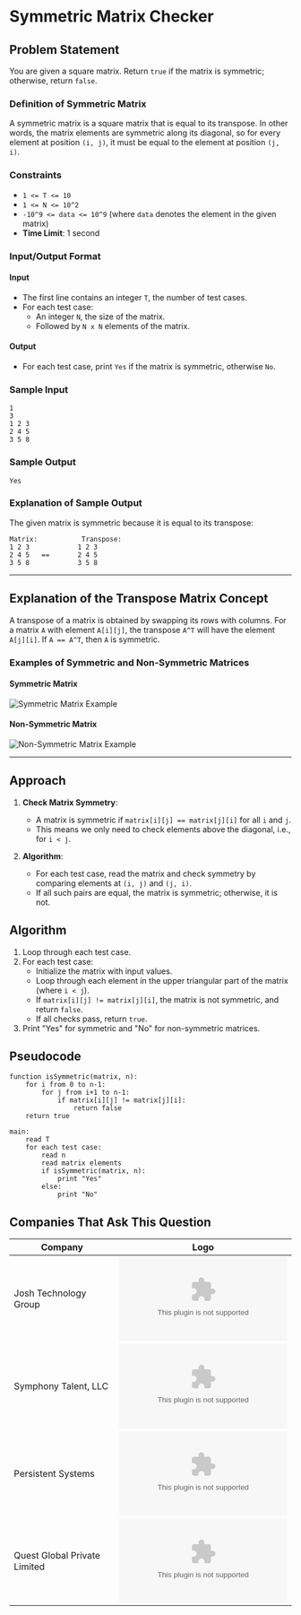 
# Symmetric Matrix Checker

## Problem Statement
You are given a square matrix. Return `true` if the matrix is symmetric; otherwise, return `false`.

### Definition of Symmetric Matrix
A symmetric matrix is a square matrix that is equal to its transpose. In other words, the matrix elements are symmetric along its diagonal, so for every element at position `(i, j)`, it must be equal to the element at position `(j, i)`.

### Constraints
- `1 <= T <= 10`
- `1 <= N <= 10^2`
- `-10^9 <= data <= 10^9` (where `data` denotes the element in the given matrix)
- **Time Limit**: 1 second

### Input/Output Format
#### Input
- The first line contains an integer `T`, the number of test cases.
- For each test case:
  - An integer `N`, the size of the matrix.
  - Followed by `N x N` elements of the matrix.

#### Output
- For each test case, print `Yes` if the matrix is symmetric, otherwise `No`.

### Sample Input
```
1
3
1 2 3
2 4 5
3 5 8
```

### Sample Output
```
Yes
```

### Explanation of Sample Output
The given matrix is symmetric because it is equal to its transpose:

```
Matrix:           Transpose:
1 2 3            1 2 3
2 4 5   ==       2 4 5
3 5 8            3 5 8
```

---

## Explanation of the Transpose Matrix Concept

A transpose of a matrix is obtained by swapping its rows with columns. For a matrix `A` with element `A[i][j]`, the transpose `A^T` will have the element `A[j][i]`. If `A == A^T`, then `A` is symmetric.

### Examples of Symmetric and Non-Symmetric Matrices

#### Symmetric Matrix
![Symmetric Matrix Example](https://files.codingninjas.in/image1-5218.png)

#### Non-Symmetric Matrix
![Non-Symmetric Matrix Example](https://files.codingninjas.in/image2-5219.png)

---

## Approach

1. **Check Matrix Symmetry**:
   - A matrix is symmetric if `matrix[i][j] == matrix[j][i]` for all `i` and `j`.
   - This means we only need to check elements above the diagonal, i.e., for `i < j`.

2. **Algorithm**:
   - For each test case, read the matrix and check symmetry by comparing elements at `(i, j)` and `(j, i)`.
   - If all such pairs are equal, the matrix is symmetric; otherwise, it is not.

## Algorithm

1. Loop through each test case.
2. For each test case:
   - Initialize the matrix with input values.
   - Loop through each element in the upper triangular part of the matrix (where `i < j`).
   - If `matrix[i][j] != matrix[j][i]`, the matrix is not symmetric, and return `false`.
   - If all checks pass, return `true`.
3. Print "Yes" for symmetric and "No" for non-symmetric matrices.

## Pseudocode

```plaintext
function isSymmetric(matrix, n):
    for i from 0 to n-1:
        for j from i+1 to n-1:
            if matrix[i][j] != matrix[j][i]:
                return false
    return true

main:
    read T
    for each test case:
        read n
        read matrix elements
        if isSymmetric(matrix, n):
            print "Yes"
        else:
            print "No"
```


## Companies That Ask This Question

| Company                         | Logo                                                                                                           |
|---------------------------------|----------------------------------------------------------------------------------------------------------------|
| Josh Technology Group           | ![Josh Technology Group Logo](https://logo.clearbit.com/joshtechnologygroup.com)                               |
| Symphony Talent, LLC            | ![Symphony Talent Logo](https://logo.clearbit.com/symphonytalent.com)                                          |
| Persistent Systems              | ![Persistent Systems Logo](https://logo.clearbit.com/persistent.com)                                           |
| Quest Global Private Limited    | ![Quest Global Logo](https://logo.clearbit.com/quest-global.com)                                               |

